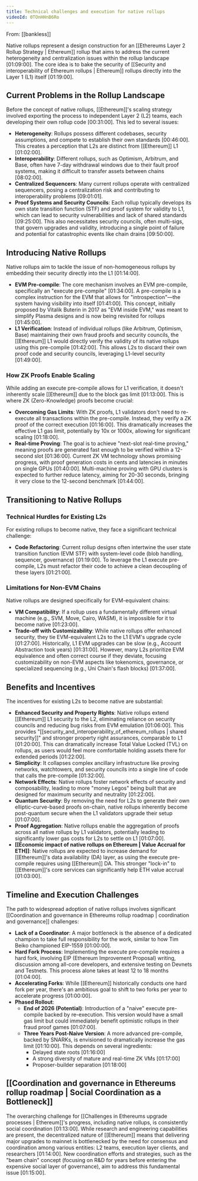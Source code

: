 ```yaml
---
title: Technical challenges and execution for native rollups
videoId: 0TOnHHnB6Ro
---
```


From: [[bankless]] <br/> 

Native rollups represent a design construction for an [[Ethereums Layer 2 Rollup Strategy | Ethereum]] rollup that aims to address the current heterogeneity and centralization issues within the rollup landscape <a class="yt-timestamp" data-t="01:09:00">[01:09:00]</a>. The core idea is to bake the security of [[Security and interoperability of Ethereum rollups | Ethereum]] rollups directly into the Layer 1 (L1) itself <a class="yt-timestamp" data-t="01:19:00">[01:19:00]</a>.

## Current Problems in the Rollup Landscape

Before the concept of native rollups, [[Ethereum]]'s scaling strategy involved exporting the process to independent Layer 2 (L2) teams, each developing their own rollup code <a class="yt-timestamp" data-t="00:31:00">[00:31:00]</a>. This led to several issues:
*   **Heterogeneity**: Rollups possess different codebases, security assumptions, and compete to establish their own standards <a class="yt-timestamp" data-t="00:46:00">[00:46:00]</a>. This creates a perception that L2s are distinct from [[Ethereum]] L1 <a class="yt-timestamp" data-t="01:02:00">[01:02:00]</a>.
*   **Interoperability**: Different rollups, such as Optimism, Arbitrum, and Base, often have 7-day withdrawal windows due to their fault proof systems, making it difficult to transfer assets between chains <a class="yt-timestamp" data-t="08:02:00">[08:02:00]</a>.
*   **Centralized Sequencers**: Many current rollups operate with centralized sequencers, posing a centralization risk and contributing to interoperability problems <a class="yt-timestamp" data-t="09:01:00">[09:01:01]</a>.
*   **Proof Systems and Security Councils**: Each rollup typically develops its own state transition function (STF) and proof system for validity to L1, which can lead to security vulnerabilities and lack of shared standards <a class="yt-timestamp" data-t="09:25:00">[09:25:00]</a>. This also necessitates security councils, often multi-sigs, that govern upgrades and validity, introducing a single point of failure and potential for catastrophic events like chain drains <a class="yt-timestamp" data-t="09:50:00">[09:50:00]</a>.

## Introducing Native Rollups

Native rollups aim to tackle the issue of non-homogeneous rollups by embedding their security directly into the L1 <a class="yt-timestamp" data-t="01:14:00">[01:14:00]</a>.
*   **EVM Pre-compile**: The core mechanism involves an EVM pre-compile, specifically an "execute pre-compile" <a class="yt-timestamp" data-t="01:34:00">[01:34:00]</a>. A pre-compile is a complex instruction for the EVM that allows for "introspection"—the system having visibility into itself <a class="yt-timestamp" data-t="01:41:00">[01:41:00]</a>. This concept, initially proposed by Vitalik Buterin in 2017 as "EVM inside EVM," was meant to simplify Plasma designs and is now being revisited for rollups <a class="yt-timestamp" data-t="01:45:00">[01:45:00]</a>.
*   **L1 Verification**: Instead of individual rollups (like Arbitrum, Optimism, Base) maintaining their own fraud proofs and security councils, the [[Ethereum]] L1 would directly verify the validity of its native rollups using this pre-compile <a class="yt-timestamp" data-t="01:42:00">[01:42:00]</a>. This allows L2s to discard their own proof code and security councils, leveraging L1-level security <a class="yt-timestamp" data-t="01:49:00">[01:49:00]</a>.

### How ZK Proofs Enable Scaling

While adding an execute pre-compile allows for L1 verification, it doesn't inherently scale [[Ethereum]] due to the block gas limit <a class="yt-timestamp" data-t="01:13:00">[01:13:00]</a>. This is where ZK (Zero-Knowledge) proofs become crucial:
*   **Overcoming Gas Limits**: With ZK proofs, L1 validators don't need to re-execute all transactions within the pre-compile. Instead, they verify a ZK proof of the correct execution <a class="yt-timestamp" data-t="01:16:00">[01:16:00]</a>. This dramatically increases the effective L1 gas limit, potentially by 10x or 1000x, allowing for significant scaling <a class="yt-timestamp" data-t="01:18:00">[01:18:00]</a>.
*   **Real-time Proving**: The goal is to achieve "next-slot real-time proving," meaning proofs are generated fast enough to be verified within a 12-second slot <a class="yt-timestamp" data-t="01:36:00">[01:36:00]</a>. Current ZK VM technology shows promising progress, with proof generation costs in cents and latencies in minutes on single GPUs <a class="yt-timestamp" data-t="01:40:00">[01:40:00]</a>. Multi-machine proving with GPU clusters is expected to further reduce latency, aiming for 20-30 seconds, bringing it very close to the 12-second benchmark <a class="yt-timestamp" data-t="01:44:00">[01:44:00]</a>.

## Transitioning to Native Rollups

### Technical Hurdles for Existing L2s
For existing rollups to become native, they face a significant technical challenge:
*   **Code Refactoring**: Current rollup designs often intertwine the user state transition function (EVM STF) with system-level code (blob handling, sequencer, governance) <a class="yt-timestamp" data-t="01:19:00">[01:19:00]</a>. To leverage the L1 execute pre-compile, L2s must refactor their code to achieve a clean decoupling of these layers <a class="yt-timestamp" data-t="01:21:00">[01:21:00]</a>.

### Limitations for Non-EVM Chains
Native rollups are designed specifically for EVM-equivalent chains:
*   **VM Compatibility**: If a rollup uses a fundamentally different virtual machine (e.g., SVM, Move, Cairo, WASM), it is impossible for it to become native <a class="yt-timestamp" data-t="01:23:00">[01:23:00]</a>.
*   **Trade-off with Customizability**: While native rollups offer enhanced security, they tie EVM-equivalent L2s to the L1 EVM's upgrade cycle <a class="yt-timestamp" data-t="01:27:00">[01:27:00]</a>. Historically, L1 EVM upgrades can be slow (e.g., Account Abstraction took years) <a class="yt-timestamp" data-t="01:31:00">[01:31:00]</a>. However, many L2s prioritize EVM equivalence and often correct course if they deviate, focusing customizability on non-EVM aspects like tokenomics, governance, or specialized sequencing (e.g., Uni Chain's flash blocks) <a class="yt-timestamp" data-t="01:37:00">[01:37:00]</a>.

## Benefits and Incentives

The incentives for existing L2s to become native are substantial:
*   **Enhanced Security and Property Rights**: Native rollups extend [[Ethereum]] L1 security to the L2, eliminating reliance on security councils and reducing bug risks from EVM emulation <a class="yt-timestamp" data-t="01:06:00">[01:06:00]</a>. This provides "[[security_and_interoperability_of_ethereum_rollups | shared security]]" and stronger property right assurances, comparable to L1 <a class="yt-timestamp" data-t="01:20:00">[01:20:00]</a>. This can dramatically increase Total Value Locked (TVL) on rollups, as users would feel more comfortable holding assets there for extended periods <a class="yt-timestamp" data-t="01:22:00">[01:22:00]</a>.
*   **Simplicity**: It collapses complex ancillary infrastructure like proving networks, watchtowers, and security councils into a single line of code that calls the pre-compile <a class="yt-timestamp" data-t="01:32:00">[01:32:00]</a>.
*   **Network Effects**: Native rollups foster network effects of security and composability, leading to more "money Legos" being built that are designed for maximum security and neutrality <a class="yt-timestamp" data-t="01:22:00">[01:22:00]</a>.
*   **Quantum Security**: By removing the need for L2s to generate their own elliptic-curve-based proofs on-chain, native rollups inherently become post-quantum secure when the L1 validators upgrade their setup <a class="yt-timestamp" data-t="01:07:00">[01:07:00]</a>.
*   **Proof Aggregation**: Native rollups enable the aggregation of proofs across all native rollups by L1 validators, potentially leading to significantly lower gas costs for L2s to settle on L1 <a class="yt-timestamp" data-t="01:07:00">[01:07:00]</a>.
*   **[[Economic impact of native rollups on Ethereum | Value Accrual for ETH]]**: Native rollups are expected to increase demand for [[Ethereum]]'s data availability (DA) layer, as using the execute pre-compile requires using [[Ethereum]] DA. This stronger "lock-in" to [[Ethereum]]'s core services can significantly help ETH value accrual <a class="yt-timestamp" data-t="01:03:00">[01:03:00]</a>.

## Timeline and Execution Challenges

The path to widespread adoption of native rollups involves significant [[Coordination and governance in Ethereums rollup roadmap | coordination and governance]] challenges:
*   **Lack of a Coordinator**: A major bottleneck is the absence of a dedicated champion to take full responsibility for the work, similar to how Tim Beiko championed EIP-1559 <a class="yt-timestamp" data-t="01:00:00">[01:00:00]</a>.
*   **Hard Fork Process**: Implementing the execute pre-compile requires a hard fork, involving EIP (Ethereum Improvement Proposal) writing, discussion among all-core developers, and extensive testing on Devnets and Testnets. This process alone takes at least 12 to 18 months <a class="yt-timestamp" data-t="01:04:00">[01:04:00]</a>.
*   **Accelerating Forks**: While [[Ethereum]] historically conducts one hard fork per year, there's an ambitious goal to shift to two forks per year to accelerate progress <a class="yt-timestamp" data-t="01:00:00">[01:00:00]</a>.
*   **Phased Rollout**:
    *   **End of 2026 (Potential)**: Introduction of a "naive" execute pre-compile backed by re-execution. This version would have a small gas limit but could immediately benefit optimistic rollups in their fraud proof games <a class="yt-timestamp" data-t="01:07:00">[01:07:00]</a>.
    *   **Three Years Post-Naive Version**: A more advanced pre-compile, backed by SNARKs, is envisioned to dramatically increase the gas limit <a class="yt-timestamp" data-t="01:10:00">[01:10:00]</a>. This depends on several ingredients:
        *   Delayed state roots <a class="yt-timestamp" data-t="01:16:00">[01:16:00]</a>
        *   A strong diversity of mature and real-time ZK VMs <a class="yt-timestamp" data-t="01:17:00">[01:17:00]</a>
        *   Proposer-builder separation <a class="yt-timestamp" data-t="01:18:00">[01:18:00]</a>

## [[Coordination and governance in Ethereums rollup roadmap | Social Coordination as a Bottleneck]]
The overarching challenge for [[Challenges in Ethereums upgrade processes | Ethereum]]'s progress, including native rollups, is consistently social coordination <a class="yt-timestamp" data-t="01:13:00">[01:13:00]</a>. While research and engineering capabilities are present, the decentralized nature of [[Ethereum]] means that delivering major upgrades to mainnet is bottlenecked by the need for consensus and coordination among various entities: L2 teams, execution layer clients, and researchers <a class="yt-timestamp" data-t="01:14:00">[01:14:00]</a>. New coordination efforts and strategies, such as the "beam chain" concept (focusing on R&D for years before entering the expensive social layer of governance), aim to address this fundamental issue <a class="yt-timestamp" data-t="01:15:00">[01:15:00]</a>.